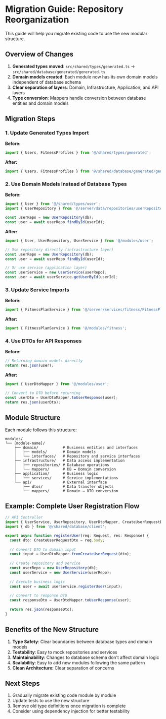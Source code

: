 # Migration Guide: Repository Reorganization

This guide will help you migrate existing code to use the new modular structure.

## Overview of Changes

1. **Generated types moved**: `src/shared/types/generated.ts` → `src/shared/database/generated/generated.ts`
2. **Domain models created**: Each module now has its own domain models independent of database schema
3. **Clear separation of layers**: Domain, Infrastructure, Application, and API layers
4. **Type conversion**: Mappers handle conversion between database entities and domain models

## Migration Steps

### 1. Update Generated Types Import

**Before:**
```typescript
import { Users, FitnessProfiles } from '@/shared/types/generated';
```

**After:**
```typescript
import { Users, FitnessProfiles } from '@/shared/database/generated/generated';
```

### 2. Use Domain Models Instead of Database Types

**Before:**
```typescript
import { User } from '@/shared/types/user';
import { UserRepository } from '@/server/data/repositories/userRepository';

const userRepo = new UserRepository(db);
const user = await userRepo.findById(userId);
```

**After:**
```typescript
import { User, UserRepository, UserService } from '@/modules/user';

// Use repository directly (infrastructure layer)
const userRepo = new UserRepository(db);
const user = await userRepo.findById(userId);

// Or use service (application layer)
const userService = new UserService(userRepo);
const user = await userService.getUserById(userId);
```

### 3. Update Service Imports

**Before:**
```typescript
import { FitnessPlanService } from '@/server/services/fitness/FitnessPlanService';
```

**After:**
```typescript
import { FitnessPlanService } from '@/modules/fitness';
```

### 4. Use DTOs for API Responses

**Before:**
```typescript
// Returning domain models directly
return res.json(user);
```

**After:**
```typescript
import { UserDtoMapper } from '@/modules/user';

// Convert to DTO before returning
const userDto = UserDtoMapper.toUserResponse(user);
return res.json(userDto);
```

## Module Structure

Each module follows this structure:
```
modules/
└── [module-name]/
    ├── domain/           # Business entities and interfaces
    │   ├── models/       # Domain models
    │   └── interfaces/   # Repository and service interfaces
    ├── infrastructure/   # Data access implementation
    │   ├── repositories/ # Database operations
    │   └── mappers/      # DB ↔ Domain conversion
    ├── application/      # Business logic
    │   └── services/     # Service implementations
    └── api/              # External interface
        ├── dtos/         # Data transfer objects
        └── mappers/      # Domain ↔ DTO conversion
```

## Example: Complete User Registration Flow

```typescript
// API Controller
import { UserService, UserRepository, UserDtoMapper, CreateUserRequestDto } from '@/modules/user';
import { db } from '@/shared/database/client';

export async function registerUser(req: Request, res: Response) {
  const dto: CreateUserRequestDto = req.body;
  
  // Convert DTO to domain input
  const input = UserDtoMapper.fromCreateUserRequest(dto);
  
  // Create repository and service
  const userRepo = new UserRepository(db);
  const userService = new UserService(userRepo);
  
  // Execute business logic
  const user = await userService.registerUser(input);
  
  // Convert to response DTO
  const responseDto = UserDtoMapper.toUserResponse(user);
  
  return res.json(responseDto);
}
```

## Benefits of the New Structure

1. **Type Safety**: Clear boundaries between database types and domain models
2. **Testability**: Easy to mock repositories and services
3. **Maintainability**: Changes to database schema don't affect domain logic
4. **Scalability**: Easy to add new modules following the same pattern
5. **Clean Architecture**: Clear separation of concerns

## Next Steps

1. Gradually migrate existing code module by module
2. Update tests to use the new structure
3. Remove old type definitions once migration is complete
4. Consider using dependency injection for better testability